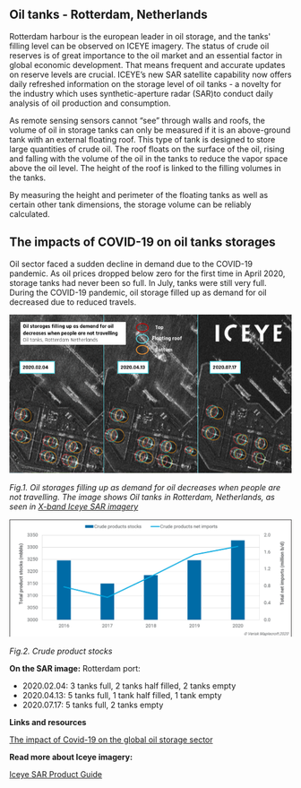 ## Oil tanks - Rotterdam, Netherlands

Rotterdam harbour is the european leader in oil storage, and the tanks' filling level can be observed on ICEYE imagery.
The status of crude oil reserves is of great importance to the oil market and an essential factor in global economic development. That means frequent and accurate updates on reserve levels are crucial. ICEYE’s new SAR satellite capability now offers daily refreshed information on the storage level of oil tanks - a novelty for the industry which uses synthetic-aperture radar (SAR)to conduct daily analysis of oil production and consumption. 

As remote sensing sensors cannot “see” through walls and roofs, the volume of oil in storage tanks can only be measured if it is an above-ground tank with an external floating roof. This type of tank is designed to store large quantities of crude oil. The roof floats on the surface of the oil, rising and falling with the volume of the oil in the tanks to reduce the vapor space above the oil level. The height of the roof is linked to the filling volumes in the tanks.

By measuring the height and perimeter of the floating tanks as well as certain other tank dimensions, the storage volume can be reliably calculated.

## The impacts of COVID-19 on oil tanks storages

Oil sector faced a sudden decline in demand due to the COVID-19 pandemic. As oil prices dropped below zero for the first time in April 2020, storage tanks had never been so full.  In July, tanks were still very full. During the COVID-19 pandemic, oil storage filled up as demand for oil decreased due to reduced travels.

![](https://raw.githubusercontent.com/eurodatacube/eodash-assets/main/collections/E3_oil_storage_volume/NL3-E3-Fig1.png)

*Fig.1. Oil storages filling up as demand for oil decreases when people are not travelling. The image shows Oil tanks in Rotterdam, Netherlands, as seen in [X-band Iceye SAR imagery](https://www.iceye.com/)*

![](https://raw.githubusercontent.com/eurodatacube/eodash-assets/main/collections/E3_oil_storage_volume/NL3-E3-Fig2.png)

*Fig.2. Crude product stocks*

**On the SAR image:** Rotterdam port:
- 2020.02.04: 3 tanks full, 2  tanks half filled, 2 tanks empty
- 2020.04.13: 5 tanks full, 1 tank half filled, 1 tank empty
- 2020.07.17: 5 tanks full, 2 tanks empty


**Links and resources**

[The impact of Covid-19 on the global oil storage sector](https://www.offshore-technology.com/comment/oil-storage-covid-19-impact/)

**Read more about Iceye imagery:**

[Iceye SAR Product Guide](https://www.iceye.com/hubfs/Downloadables/ICEYE-SAR-Product-Guide.pdf)

